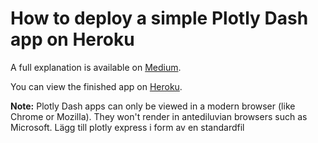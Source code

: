 # How to deploy a simple Plotly Dash app on Heroku

A full explanation is available on [Medium](https://medium.com/@austinlasseter/how-to-deploy-a-simple-plotly-dash-app-to-heroku-622a2216eb73).

You can view the finished app on [Heroku](https://flying-dog.herokuapp.com/).

**Note:** Plotly Dash apps can only be viewed in a modern browser (like Chrome or Mozilla). They won't render in antediluvian browsers such as Microsoft.
Lägg till plotly express i form av en standardfil
